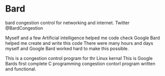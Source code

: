 # Bard
bard congestion control for networking and internet.
Twitter @BardCongestion

Myself and a few Artificial intelligence helped me code check
Google Bard helped me create and write this code
There were many hours and days myself and Google Bard
worked hard to make this possible.

This is a congestion control program for thr Linux kernal
This is Google Bards first complete C programming congestion
contorl program written and functional.

